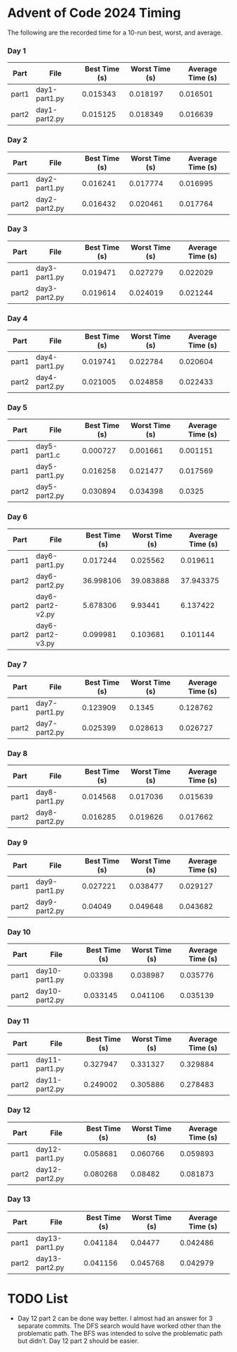# Advent of Code 2024 Timing

The following are the recorded time for a 10-run best, worst, and average.

<!-- START AOC TIMINGS -->
### Day 1
| Part | File                | Best Time (s) | Worst Time (s) | Average Time (s) |
|------|---------------------|---------------|----------------|------------------|
| part1  | day1-part1.py       | 0.015343      | 0.018197       | 0.016501         |
| part2  | day1-part2.py       | 0.015125      | 0.018349       | 0.016639         |

### Day 2
| Part | File                | Best Time (s) | Worst Time (s) | Average Time (s) |
|------|---------------------|---------------|----------------|------------------|
| part1  | day2-part1.py       | 0.016241      | 0.017774       | 0.016995         |
| part2  | day2-part2.py       | 0.016432      | 0.020461       | 0.017764         |

### Day 3
| Part | File                | Best Time (s) | Worst Time (s) | Average Time (s) |
|------|---------------------|---------------|----------------|------------------|
| part1  | day3-part1.py       | 0.019471      | 0.027279       | 0.022029         |
| part2  | day3-part2.py       | 0.019614      | 0.024019       | 0.021244         |

### Day 4
| Part | File                | Best Time (s) | Worst Time (s) | Average Time (s) |
|------|---------------------|---------------|----------------|------------------|
| part1  | day4-part1.py       | 0.019741      | 0.022784       | 0.020604         |
| part2  | day4-part2.py       | 0.021005      | 0.024858       | 0.022433         |

### Day 5
| Part | File                | Best Time (s) | Worst Time (s) | Average Time (s) |
|------|---------------------|---------------|----------------|------------------|
| part1  | day5-part1.c        | 0.000727      | 0.001661       | 0.001151         |
| part1  | day5-part1.py       | 0.016258      | 0.021477       | 0.017569         |
| part2  | day5-part2.py       | 0.030894      | 0.034398       | 0.0325           |

### Day 6
| Part | File                | Best Time (s) | Worst Time (s) | Average Time (s) |
|------|---------------------|---------------|----------------|------------------|
| part1  | day6-part1.py       | 0.017244      | 0.025562       | 0.019611         |
| part2  | day6-part2.py       | 36.998106     | 39.083888      | 37.943375        |
| part2  | day6-part2-v2.py    | 5.678306      | 9.93441        | 6.137422         |
| part2  | day6-part2-v3.py    | 0.099981      | 0.103681       | 0.101144         |

### Day 7
| Part | File                | Best Time (s) | Worst Time (s) | Average Time (s) |
|------|---------------------|---------------|----------------|------------------|
| part1  | day7-part1.py       | 0.123909      | 0.1345         | 0.128762         |
| part2  | day7-part2.py       | 0.025399      | 0.028613       | 0.026727         |

### Day 8
| Part | File                | Best Time (s) | Worst Time (s) | Average Time (s) |
|------|---------------------|---------------|----------------|------------------|
| part1  | day8-part1.py       | 0.014568      | 0.017036       | 0.015639         |
| part2  | day8-part2.py       | 0.016285      | 0.019626       | 0.017662         |

### Day 9
| Part | File                | Best Time (s) | Worst Time (s) | Average Time (s) |
|------|---------------------|---------------|----------------|------------------|
| part1  | day9-part1.py       | 0.027221      | 0.038477       | 0.029127         |
| part2  | day9-part2.py       | 0.04049       | 0.049648       | 0.043682         |

### Day 10
| Part | File                | Best Time (s) | Worst Time (s) | Average Time (s) |
|------|---------------------|---------------|----------------|------------------|
| part1  | day10-part1.py      | 0.03398       | 0.038987       | 0.035776         |
| part2  | day10-part2.py      | 0.033145      | 0.041106       | 0.035139         |

### Day 11
| Part | File                | Best Time (s) | Worst Time (s) | Average Time (s) |
|------|---------------------|---------------|----------------|------------------|
| part1  | day11-part1.py      | 0.327947      | 0.331327       | 0.329884         |
| part2  | day11-part2.py      | 0.249002      | 0.305886       | 0.278483         |

### Day 12
| Part | File                | Best Time (s) | Worst Time (s) | Average Time (s) |
|------|---------------------|---------------|----------------|------------------|
| part1  | day12-part1.py      | 0.058681      | 0.060766       | 0.059893         |
| part2  | day12-part2.py      | 0.080268      | 0.08482        | 0.081873         |

### Day 13
| Part | File                | Best Time (s) | Worst Time (s) | Average Time (s) |
|------|---------------------|---------------|----------------|------------------|
| part1  | day13-part1.py      | 0.041184      | 0.04477        | 0.042486         |
| part2  | day13-part2.py      | 0.041156      | 0.045768       | 0.042979         |
<!-- END AOC TIMINGS -->

# TODO List

- Day 12 part 2 can be done way better. I almost had an answer for 3 separate
  commits. The DFS search would have worked other than the problematic path. The
  BFS was intended to solve the problematic path but didn't. Day 12 part 2
  should be easier.
